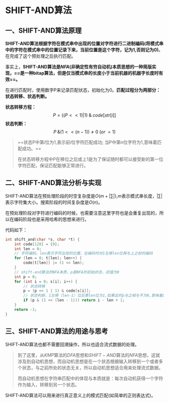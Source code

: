 # SHIFT-AND算法

## 一、SHIFT-AND算法原理

**SHIFT-AND算法根据字符在模式串中出现的位置对字符进行二进制编码(将模式串中的字符在模式串中的位置记录下来，当前位置是这个字符，记为1,否则记为0)**。在完成了这个预处理之后执行匹配。

事实上，**SHIFT-AND算法是$NFA$(非确定性有穷自动机)本质思想的一种简版实现，==是一种bitap算法，但是仅当模式串的长度小于当前机器的机器字长度时有效==。**

在进行匹配时，使用数字P来记录匹配状态，初始化为0。**匹配过程分为两部分：状态转移、状态判断。**

**状态转移方程：**
$$
P=((P << 1)|1)\; \& \; code[str[i]]
$$
**状态判断：**
$$
P \; \&(1 <<(n-1)) \ne 0 \;(or\; =1)
$$

> ==状态P中第$i$位为1,表示前$i$位字符匹配成功; 当P中第n位字符为1,意味着匹配成功。==
>
> 在状态转移方程中P在移位之后或上1是为了保证随时都可以接受新的第一位字符匹配，保证匹配能够正常进行。



## 二、SHIFT-AND算法分析与实现

SHIFT-AND算法在预处理阶段的时空复杂度是$O(m+|\sum|)$,$m$表示模式串长度，$|\sum|$表示字符集大小。搜索阶段的时间复杂度是$O(n)$。

在预处理阶段对字符进行编码的时候，也需要注意这里字符也是会重复出现的，所以在编码阶段也是采用哈希的思想来进行。

代码如下：

```c++
int shift_and(char *s, char *t) {
    int code[128] = {0};
    int len = 0;
    // 字符编码，len表示字符出现的位置，在编码时对1左移len位再与上之前的编码
    for (len = 0; t[len]; len++) {
        code[t[len]] |= (1 << len);
    }
    // shift-and算法的NFA本质，p是NFA的初始状态，初值为0
    int p = 0;
    for (int i = 0; s[i]; i++) {
        // 状态转移
        p = (p << 1 | 1) & code[s[i]];
        // 状态判断，1左移（len-1）位后第len位为1,如果此时p与之相与不为0,意味着匹配成功，此时的i是匹配字符串的最后一位， i - len + 1为实际开始匹配的地方。
        if (p & (1 << (len - 1))) return i - len + 1;
    }
    return -1;
}
```






## 三、SHIFT-AND算法的用途与思考

SHIFT-AND算法也都不需要回溯操作，所以也适合流式数据的处理。

> 到了这里，从$KMP$算法的$DFA$思想和$SHIFT-AND$算法的$NFA$思想，这就涉及到自动机思想，而自动机思想是在一个状态根据输入转移到一个或者多个状态，与之前所处的状态无关，所以自动机思想适合用来处理流式数据。
>
> 而自动机思想在字符串匹配中的体现与本质就是：每次自动机获得一个字符作为输入，转移到另一个状态。

SHIFT-AND算法可以用来进行真正意义上的模式匹配(如简单的正则表达式)。
